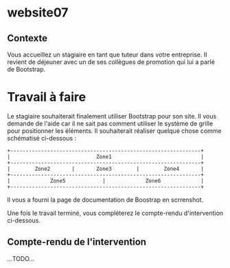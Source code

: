 # website07


## Contexte

Vous accueillez un stagiaire en tant que tuteur dans votre entreprise. Il revient de déjeuner avec un de ses collègues de promotion qui lui a parlé de Bootstrap.


# Travail à faire

Le stagiaire souhaiterait finalement utiliser Bootstrap pour son site. Il vous demande de l'aide car il ne sait pas comment utiliser le système de grille pour positionner les éléments. Il souhaiterait réaliser quelque chose comme schématisé ci-dessous :
```
+--------------------------------------------------------------+
|                            Zone1                             |
+--------------------------------------------------------------+
|        Zone2       |       Zone3        |        Zone4       |
+--------------------------------------------------------------+
|             Zone5            |             Zone6             |
+--------------------------------------------------------------+
```

Il vous a fourni la page de documentation de Boostrap en scrrenshot.

Une fois le travail terminé, vous compléterez le compte-rendu d'intervention ci-dessous.


## Compte-rendu de l'intervention

...TODO...